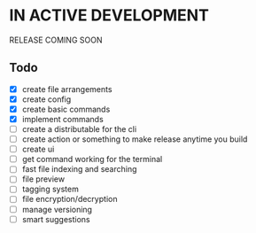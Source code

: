 # IN ACTIVE DEVELOPMENT

RELEASE COMING SOON

## Todo

- [x] create file arrangements
- [x] create config
- [x] create basic commands
- [x] implement commands
- [ ] create a distributable for the cli
- [ ] create action or something to make release anytime you build
- [ ] create ui
- [ ] get command working for the terminal
- [ ] fast file indexing and searching
- [ ] file preview
- [ ] tagging system
- [ ] file encryption/decryption
- [ ] manage versioning
- [ ] smart suggestions
